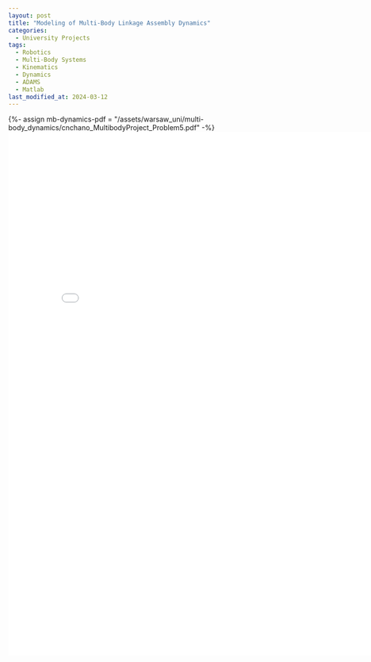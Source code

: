 ```yaml
---
layout: post
title: "Modeling of Multi-Body Linkage Assembly Dynamics"
categories:
  - University Projects
tags:
  - Robotics
  - Multi-Body Systems
  - Kinematics
  - Dynamics
  - ADAMS
  - Matlab
last_modified_at: 2024-03-12
---
```


{%- assign mb-dynamics-pdf = "/assets/warsaw_uni/multi-body_dynamics/cnchano_MultibodyProject_Problem5.pdf" -%}
<embed src="{{- mb-dynamics-pdf | relative_url -}}" alt="multibody dynamics project" class="mb-dynamics-pdf" style="width:816px;height:1056px">
<div class="mb-dynamics-pdf"></div> 